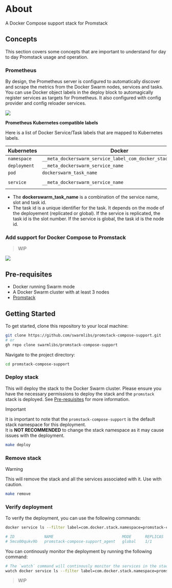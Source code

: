 # About
A Docker Compose support stack for Promstack

## Concepts

This section covers some concepts that are important to understand for day to day Promstack usage and operation.

### Prometheus

By design, the Prometheus server is configured to automatically discover and scrape the metrics from the Docker Swarm nodes, services and tasks. You can use Docker object labels in the deploy block to automagically register services as targets for Prometheus. It also configured with config provider and config reloader services.

<picture>
  <source media="(prefers-color-scheme: dark)" srcset="https://github.com/user-attachments/assets/f1dd0df8-f6c8-4a9b-8398-5bb445cb197f">
  <source media="(prefers-color-scheme: light)" srcset="https://github.com/user-attachments/assets/e57e363c-371a-46a8-9a10-96632639f17f">
  <img src="https://github.com/user-attachments/assets/e57e363c-371a-46a8-9a10-96632639f17f">
</picture>

**Prometheus Kubernetes compatible labels**

Here is a list of Docker Service/Task labels that are mapped to Kubernetes labels.

| Kubernetes   | Docker                                                        | Scrape config                    |
| ------------ | ------------------------------------------------------------- | -------------------------------- |
| `namespace`  | `__meta_dockerswarm_service_label_com_docker_stack_namespace` |                                  |
| `deployment` | `__meta_dockerswarm_service_name`                             |                                  |
| `pod`        | `dockerswarm_task_name`                                       | `dockerswarm/services`           |
| `service`    | `__meta_dockerswarm_service_name`                             | `dockerswarm/services-endpoints` |

* The **dockerswarm_task_name** is a combination of the service name, slot and task id.
* The task id is a unique identifier for the task. It depends on the mode of the deployement (replicated or global). If the service is replicated, the task id is the slot number. If the service is global, the task id is the node id.

### Add support for Docker Compose to Promstack

> WIP

<picture>
  <source media="(prefers-color-scheme: dark)" srcset="https://github.com/user-attachments/assets/891a715c-0bf8-4ffa-bb65-66cd619fd27a">
  <source media="(prefers-color-scheme: light)" srcset="https://github.com/user-attachments/assets/82fb29bc-71f8-4a12-a239-733763b11ce1">
  <img src="https://github.com/user-attachments/assets/82fb29bc-71f8-4a12-a239-733763b11ce1">
</picture>

## Pre-requisites

- Docker running Swarm mode
- A Docker Swarm cluster with at least 3 nodes
- [Promstack](https://github.com/swarmlibs/promstack)

## Getting Started
To get started, clone this repository to your local machine:
```sh
git clone https://github.com/swarmlibs/promstack-compose-support.git
# or
gh repo clone swarmlibs/promstack-compose-support
```

Navigate to the project directory:
```sh
cd promstack-compose-support
```

### Deploy stack

This will deploy the stack to the Docker Swarm cluster. Please ensure you have the necessary permissions to deploy the stack and the `promstack` stack is deployed. See [Pre-requisites](#pre-requisites) for more information.

> [!IMPORTANT]
> It is important to note that the `promstack-compose-support` is the default stack namespace for this deployment.  
> It is **NOT RECOMMENDED** to change the stack namespace as it may cause issues with the deployment.

```sh
make deploy
```

### Remove stack

> [!WARNING]
> This will remove the stack and all the services associated with it. Use with caution.

```sh
make remove
```

### Verify deployment

To verify the deployment, you can use the following commands:

```sh
docker service ls --filter label=com.docker.stack.namespace=promstack-compose-support

# ID             NAME                              MODE      REPLICAS   IMAGE                     PORTS
# 5mco00qukv9b   promstack-compose-support_agent   global    1/1        prom/prometheus:v2.53.1
```

You can continously monitor the deployment by running the following command:

```sh
# The `watch` command will continously monitor the services in the stack and update the output every 2 seconds.
watch docker service ls --filter label=com.docker.stack.namespace=promstack-compose-support
```

> WIP
